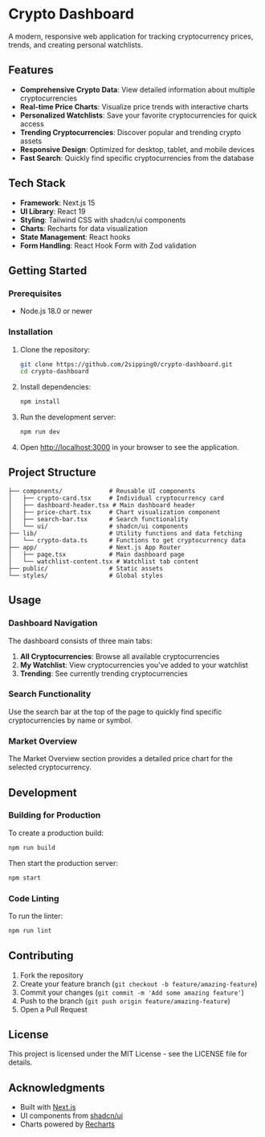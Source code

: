 # Crypto Dashboard

A modern, responsive web application for tracking cryptocurrency prices, trends, and creating personal watchlists.


## Features

- **Comprehensive Crypto Data**: View detailed information about multiple cryptocurrencies
- **Real-time Price Charts**: Visualize price trends with interactive charts
- **Personalized Watchlists**: Save your favorite cryptocurrencies for quick access
- **Trending Cryptocurrencies**: Discover popular and trending crypto assets
- **Responsive Design**: Optimized for desktop, tablet, and mobile devices
- **Fast Search**: Quickly find specific cryptocurrencies from the database

## Tech Stack

- **Framework**: Next.js 15
- **UI Library**: React 19
- **Styling**: Tailwind CSS with shadcn/ui components
- **Charts**: Recharts for data visualization
- **State Management**: React hooks
- **Form Handling**: React Hook Form with Zod validation

## Getting Started

### Prerequisites

- Node.js 18.0 or newer

### Installation

1. Clone the repository:
   ```bash
   git clone https://github.com/2sipping0/crypto-dashboard.git
   cd crypto-dashboard
   ```

2. Install dependencies:
   ```bash
   npm install
   ```

3. Run the development server:
   ```bash
   npm run dev
   ```

4. Open [http://localhost:3000](http://localhost:3000) in your browser to see the application.

## Project Structure

```
├── components/             # Reusable UI components
│   ├── crypto-card.tsx     # Individual cryptocurrency card
│   ├── dashboard-header.tsx # Main dashboard header
│   ├── price-chart.tsx     # Chart visualization component
│   ├── search-bar.tsx      # Search functionality
│   └── ui/                 # shadcn/ui components
├── lib/                    # Utility functions and data fetching
│   └── crypto-data.ts      # Functions to get cryptocurrency data
├── app/                    # Next.js App Router
│   ├── page.tsx            # Main dashboard page
│   └── watchlist-content.tsx # Watchlist tab content
├── public/                 # Static assets
└── styles/                 # Global styles
```

## Usage

### Dashboard Navigation

The dashboard consists of three main tabs:

1. **All Cryptocurrencies**: Browse all available cryptocurrencies
2. **My Watchlist**: View cryptocurrencies you've added to your watchlist
3. **Trending**: See currently trending cryptocurrencies

### Search Functionality

Use the search bar at the top of the page to quickly find specific cryptocurrencies by name or symbol.

### Market Overview

The Market Overview section provides a detailed price chart for the selected cryptocurrency.

## Development

### Building for Production

To create a production build:

```bash
npm run build
```

Then start the production server:

```bash
npm start
```

### Code Linting

To run the linter:

```bash
npm run lint
```

## Contributing

1. Fork the repository
2. Create your feature branch (`git checkout -b feature/amazing-feature`)
3. Commit your changes (`git commit -m 'Add some amazing feature'`)
4. Push to the branch (`git push origin feature/amazing-feature`)
5. Open a Pull Request

## License

This project is licensed under the MIT License - see the LICENSE file for details.

## Acknowledgments

- Built with [Next.js](https://nextjs.org/)
- UI components from [shadcn/ui](https://ui.shadcn.com/)
- Charts powered by [Recharts](https://recharts.org/)